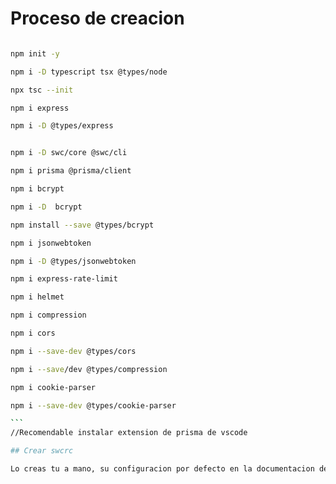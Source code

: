 # Proceso de creacion

````bash

npm init -y

npm i -D typescript tsx @types/node

npx tsc --init

npm i express

npm i -D @types/express 


npm i -D swc/core @swc/cli

npm i prisma @prisma/client

npm i bcrypt

npm i -D  bcrypt

npm install --save @types/bcrypt

npm i jsonwebtoken

npm i -D @types/jsonwebtoken

npm i express-rate-limit

npm i helmet

npm i compression

npm i cors

npm i --save-dev @types/cors

npm i --save/dev @types/compression

npm i cookie-parser

npm i --save-dev @types/cookie-parser

```
//Recomendable instalar extension de prisma de vscode

## Crear swcrc

Lo creas tu a mano, su configuracion por defecto en la documentacion de typescrip

